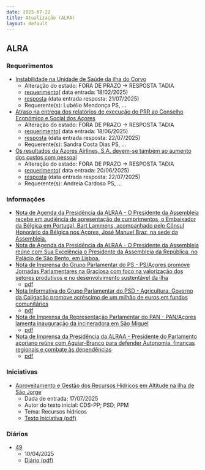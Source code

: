 ```yaml
---
date: 2025-07-22
title: Atualização (ALRA)
layout: default
---
```

## ALRA

### Requerimentos

* [Instabilidade na Unidade de Saúde da ilha do Corvo](http://base.alra.pt:82/4DACTION/w_pesquisa_registo/4/8709)
  * Alteração do estado: FORA DE PRAZO → RESPOSTA TADIA
  * [requerimento](http://base.alra.pt:82/Doc_Req/XIIIreque277.pdf)( data entrada: 18/02/2025)
  * [resposta](http://base.alra.pt:82/Doc_Req/XIIIrequeresp277.pdf) (data entrada resposta: 21/07/2025)
  * Requerente(s): Lubélio Mendonça PS, ...
* [Atraso na entrega dos relatórios de execução do PRR ao Conselho Económico e Social dos Açores](http://base.alra.pt:82/4DACTION/w_pesquisa_registo/4/8858)
  * Alteração do estado: FORA DE PRAZO → RESPOSTA TADIA
  * [requerimento](http://base.alra.pt:82/Doc_Req/XIIIreque365.pdf)( data entrada: 18/06/2025)
  * [resposta](http://base.alra.pt:82/Doc_Req/XIIIrequeresp365.pdf) (data entrada resposta: 22/07/2025)
  * Requerente(s): Sandra Costa Dias PS, ...
* [Os resultados da Azores Airlines, S.A. devem-se também ao aumento dos custos com pessoal](http://base.alra.pt:82/4DACTION/w_pesquisa_registo/4/8859)
  * Alteração do estado: FORA DE PRAZO → RESPOSTA TADIA
  * [requerimento](http://base.alra.pt:82/Doc_Req/XIIIreque366.pdf)( data entrada: 20/06/2025)
  * [resposta](http://base.alra.pt:82/Doc_Req/XIIIrequeresp366.pdf) (data entrada resposta: 22/07/2025)
  * Requerente(s): Andreia Cardoso PS, ...

### Informações

* [Nota de Agenda da Presidência da ALRAA - O Presidente da Assembleia recebe em audiência de apresentação de cumprimentos, o Embaixador da Bélgica em Portugal, Bart Lammens, acompanhado pelo Cônsul Honorário da Bélgica nos Açores, José Manuel Braz, na sede da Assembleia.](http://base.alra.pt:82/4DACTION/w_pesquisa_registo/8/21926)
* [Nota de Agenda da Presidência da ALRAA - O Presidente da Assembleia reúne com Sua Excelência o Presidente da Assembleia da República, no Palácio de São Bento, em Lisboa.](http://base.alra.pt:82/4DACTION/w_pesquisa_registo/8/21927)
* [Nota de Imprensa do Grupo Parlamentar do PS - PS/Açores promove Jornadas Parlamentares na Graciosa com foco na valorização dos setores produtivos e no desenvolvimento sustentável da ilha](http://base.alra.pt:82/4DACTION/w_pesquisa_registo/8/21929)
  * [pdf](http://base.alra.pt:82/Doc_Noticias/NI21929.pdf)
* [Nota Informativa do Grupo Parlamentar do PSD - Agricultura. Governo da Coligação promove acréscimo de um milhão de euros em fundos comunitários](http://base.alra.pt:82/4DACTION/w_pesquisa_registo/8/21930)
  * [pdf](http://base.alra.pt:82/Doc_Noticias/NI21930.pdf)
* [Nota de Imprensa da Representação Parlamentar do PAN - PAN/Açores lamenta inauguração da incineradora em São Miguel](http://base.alra.pt:82/4DACTION/w_pesquisa_registo/8/21931)
  * [pdf](http://base.alra.pt:82/Doc_Noticias/NI21931.pdf)
* [Nota de Imprensa da Presidência da ALRAA - Presidente do Parlamento açoriano reúne com Aguiar-Branco para defender Autonomia, finanças regionais e combate às dependências](http://base.alra.pt:82/4DACTION/w_pesquisa_registo/8/21932)
  * [pdf](http://base.alra.pt:82/Doc_Noticias/NI21932.pdf)

### Iniciativas

* [Aproveitamento e Gestão dos Recursos Hídricos em Altitude na ilha de São Jorge](http://base.alra.pt:82/4DACTION/w_pesquisa_registo/3/3727)
  * Dada de entrada: 17/07/2025
  * Autor do texto inicial: CDS-PP; PSD; PPM
  * Tema: Recursos hídricos
  * [Texto Iniciativa (pdf)](http://base.alra.pt:82/iniciativas/iniciativas/XIIIEPjR048.pdf)

### Diários

* [49](http://base.alra.pt:82/4DACTION/w_pesquisa_registo/10/2871)
  * 10/04/2025
  * [Diário (pdf)](http://base.alra.pt:82/Diario/XIII49.pdf)
